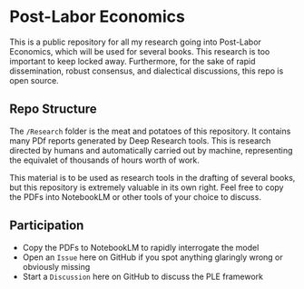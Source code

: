 # Post-Labor Economics

This is a public repository for all my research going into Post-Labor Economics, which will be used for several books. This research is too important to keep locked away. Furthermore, for the sake of rapid dissemination, robust consensus, and dialectical discussions, this repo is open source.

## Repo Structure

The `/Research` folder is the meat and potatoes of this repository. It contains many PDf reports generated by Deep Research tools. This is research directed by humans and automatically carried out by machine, representing the equivalet of thousands of hours worth of work. 

This material is to be used as research tools in the drafting of several books, but this repository is extremely valuable in its own right. Feel free to copy the PDFs into NotebookLM or other tools of your choice to discuss. 

## Participation

- Copy the PDFs to NotebookLM to rapidly interrogate the model
- Open an `Issue` here on GitHub if you spot anything glaringly wrong or obviously missing
- Start a `Discussion` here on GitHub to discuss the PLE framework